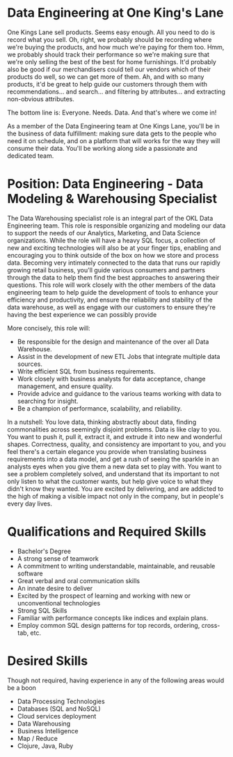 # Data Engineering at One King's Lane

One Kings Lane sell products. Seems easy enough. All you need to do is
record what you sell. Oh, right, we probably should be recording where
we're buying the products, and how much we're paying for them
too. Hmm, we probably should track their performance so we're making
sure that we're only selling the best of the best for home
furnishings.  It'd probably also be good if our merchandisers could
tell our vendors which of their products do well, so we can get more
of them.  Ah, and with so many products, it'd be great to help guide
our customers through them with recommendations... and search... and
filtering by attributes... and extracting non-obvious attributes.


The bottom line is: Everyone. Needs. Data. And that's where we come in!

As a member of the Data Engineering team at One Kings Lane, you'll be
in the business of data fulfillment: making sure data gets to the
people who need it on schedule, and on a platform that will works for
the way they will consume their data.  You'll be working along side a
passionate and dedicated team.


# Position: Data Engineering - Data Modeling & Warehousing Specialist

The Data Warehousing specialist role is an integral part of the OKL
Data Engineering team. This role is responsible organizing and
modeling our data to support the needs of our Analytics, Marketing,
and Data Science organizations. While the role will have a heavy SQL
focus, a collection of new and exciting technologies will also be at
your finger tips, enabling and encouraging you to think outside of the
box on how we store and process data. Becoming very intimately
connected to the data that runs our rapidly growing retail business,
you'll guide various consumers and partners through the data to help
them find the best approaches to answering their questions. This role will work
 closely with the other members of the data engineering team to help
 guide the development of tools to enhance your efficiency and
 productivity, and ensure the reliability and stability of the
 data warehouse, as well as engage with our customers
 to ensure they're having the best experience we can possibly provide


More concisely, this role will:
 * Be responsible for the design and maintenance of the over all Data
   Warehouse.
 * Assist in the development of new ETL Jobs that integrate multiple
   data sources.
 * Write efficient SQL from business requirements.
 * Work closely with business analysts for data acceptance, change
   management, and ensure quality.
 * Provide advice and guidance to the various teams working with data
   to searching for insight.
 * Be a champion of performance, scalability, and reliability.

In a nutshell: You love data, thinking abstractly about data, finding
commonalities across seemingly disjoint problems. Data is like clay to
you. You want to push it, pull it, extract it, and extrude it into new
and wonderful shapes. Correctness, quality, and consistency are
important to you, and you feel there's a certain elegance you provide
when translating business requirements into a data model, and get a
rush of seeing the sparkle in an analysts eyes when you give them a
new data set to play with. You want to see a problem completely
solved, and understand that its important to not only listen to what
the customer wants, but help give voice to what they didn't know they
wanted. You are excited by delivering, and are addicted to the high of
making a visible impact not only in the company, but in people's every
day lives.



# Qualifications and Required Skills

 * Bachelor's Degree
 * A strong sense of teamwork
 * A commitment to writing understandable, maintainable, and reusable
   software
 * Great verbal and oral communication skills
 * An innate desire to deliver
 * Excited by the prospect of learning and working with new or
   unconventional technologies
 * Strong SQL Skills
 * Familiar with performance concepts like indices and explain plans.
 * Employ common SQL design patterns for top records, ordering,
   cross-tab, etc.


# Desired Skills

 Though not required, having experience in any of the following areas
 would be a boon

 * Data Processing Technologies
 * Databases (SQL and NoSQL)
 * Cloud services deployment
 * Data Warehousing
 * Business Intelligence
 * Map / Reduce
 * Clojure, Java, Ruby
